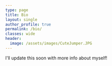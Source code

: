 ```yaml
---
type: page
title: Bio
layout: single
author_profile: true
permalink: /bio/
classes: wide
header:
  image: /assets/images/CuteJumper.JPG
---
```


I'll update this soon with more info about myself!
